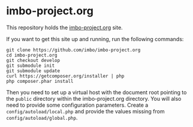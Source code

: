 imbo-project.org
================

This repository holds the [imbo-project.org](http://imbo-project.org) site.

If you want to get this site up and running, run the following commands:

    git clone https://github.com/imbo/imbo-project.org
    cd imbo-project.org
    git checkout develop
    git submodule init
    git submodule update
    curl https://getcomposer.org/installer | php
    php composer.phar install

Then you need to set up a virtual host with the document root pointing to the `public` directory within the imbo-project.org directory. You will also need to provide some configuration parameters. Create a `config/autoload/local.php` and provide the values missing from `config/autoload/global.php`.
